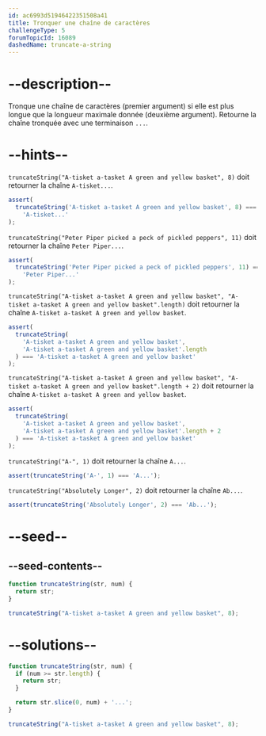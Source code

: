 ```yaml
---
id: ac6993d51946422351508a41
title: Tronquer une chaîne de caractères
challengeType: 5
forumTopicId: 16089
dashedName: truncate-a-string
---
```


# --description--

Tronque une chaîne de caractères (premier argument) si elle est plus longue que la longueur maximale donnée (deuxième argument). Retourne la chaîne tronquée avec une terminaison `...`.

# --hints--

`truncateString("A-tisket a-tasket A green and yellow basket", 8)` doit retourner la chaîne `A-tisket...`.

```js
assert(
  truncateString('A-tisket a-tasket A green and yellow basket', 8) ===
    'A-tisket...'
);
```

`truncateString("Peter Piper picked a peck of pickled peppers", 11)` doit retourner la chaîne `Peter Piper...`.

```js
assert(
  truncateString('Peter Piper picked a peck of pickled peppers', 11) ===
    'Peter Piper...'
);
```

`truncateString("A-tisket a-tasket A green and yellow basket", "A-tisket a-tasket A green and yellow basket".length)` doit retourner la chaîne `A-tisket a-tasket A green and yellow basket`.

```js
assert(
  truncateString(
    'A-tisket a-tasket A green and yellow basket',
    'A-tisket a-tasket A green and yellow basket'.length
  ) === 'A-tisket a-tasket A green and yellow basket'
);
```

`truncateString("A-tisket a-tasket A green and yellow basket", "A-tisket a-tasket A green and yellow basket".length + 2)` doit retourner la chaîne `A-tisket a-tasket A green and yellow basket`.

```js
assert(
  truncateString(
    'A-tisket a-tasket A green and yellow basket',
    'A-tisket a-tasket A green and yellow basket'.length + 2
  ) === 'A-tisket a-tasket A green and yellow basket'
);
```

`truncateString("A-", 1)` doit retourner la chaîne `A...`.

```js
assert(truncateString('A-', 1) === 'A...');
```

`truncateString("Absolutely Longer", 2)` doit retourner la chaîne `Ab...`.

```js
assert(truncateString('Absolutely Longer', 2) === 'Ab...');
```

# --seed--

## --seed-contents--

```js
function truncateString(str, num) {
  return str;
}

truncateString("A-tisket a-tasket A green and yellow basket", 8);
```

# --solutions--

```js
function truncateString(str, num) {
  if (num >= str.length) {
    return str;
  }

  return str.slice(0, num) + '...';
}

truncateString("A-tisket a-tasket A green and yellow basket", 8);
```
